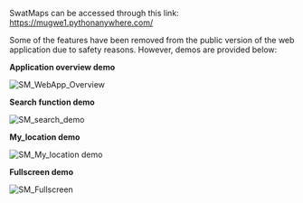 SwatMaps can be accessed through this link: https://mugwe1.pythonanywhere.com/

Some of the features have been removed from the public version of the web application due to safety reasons. However, demos are provided below:



**Application overview demo**

![SM_WebApp_Overview](https://github.com/user-attachments/assets/ea6472cf-9e0e-4290-bd5d-ca835bf07325)





**Search function demo**


![SM_search_demo](https://github.com/user-attachments/assets/bde603d6-978c-4c0a-8ed1-5c6c8c0d7fb8)



**My_location demo**


![SM_My_location demo](https://github.com/user-attachments/assets/b9b1fc23-1643-48ee-9688-307564ba2147)



**Fullscreen demo**


![SM_Fullscreen](https://github.com/user-attachments/assets/c3c9c253-ab57-43e8-95aa-a70c6a05fc39)

